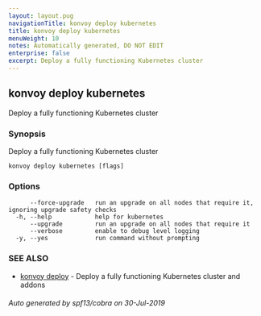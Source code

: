 ```yaml
---
layout: layout.pug
navigationTitle: konvoy deploy kubernetes
title: konvoy deploy kubernetes
menuWeight: 10
notes: Automatically generated, DO NOT EDIT
enterprise: false
excerpt: Deploy a fully functioning Kubernetes cluster
---
```


## konvoy deploy kubernetes

Deploy a fully functioning Kubernetes cluster

### Synopsis

Deploy a fully functioning Kubernetes cluster

```
konvoy deploy kubernetes [flags]
```

### Options

```
      --force-upgrade   run an upgrade on all nodes that require it, ignoring upgrade safety checks
  -h, --help            help for kubernetes
      --upgrade         run an upgrade on all nodes that require it
      --verbose         enable to debug level logging
  -y, --yes             run command without prompting
```

### SEE ALSO

* [konvoy deploy](../konvoy-deploy/)	 - Deploy a fully functioning Kubernetes cluster and addons

###### Auto generated by spf13/cobra on 30-Jul-2019
